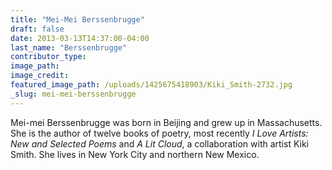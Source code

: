```yaml
---
title: "Mei-Mei Berssenbrugge"
draft: false
date: 2013-03-13T14:37:00-04:00
last_name: "Berssenbrugge"
contributor_type:
image_path:
image_credit:
featured_image_path: /uploads/1425675418903/Kiki_Smith-2732.jpg
_slug: mei-mei-berssenbrugge
---
```


Mei-mei Berssenbrugge was born in Beijing and grew up in Massachusetts. She is the author of twelve books of poetry, most recently _I Love Artists: New and Selected Poems_ and _A Lit Cloud_, a collaboration with artist Kiki Smith. She lives in New York City and northern New Mexico.

